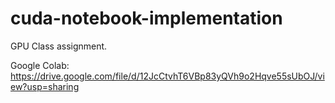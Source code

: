 # cuda-notebook-implementation
GPU Class assignment.

Google Colab: https://drive.google.com/file/d/12JcCtvhT6VBp83yQVh9o2Hqve55sUbOJ/view?usp=sharing
